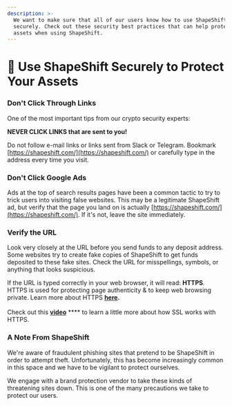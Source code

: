 ```yaml
---
description: >-
  We want to make sure that all of our users know how to use ShapeShift
  securely. Check out these security best practices that can help protect your
  assets when using ShapeShift.
---
```


# 🔎 Use ShapeShift Securely to Protect Your Assets

### **Don't Click Through Links**

One of the most important tips from our crypto security experts:

**NEVER CLICK LINKS that are sent to you!**

Do not follow e-mail links or links sent from Slack or Telegram. Bookmark [https://shapeshift.com/](https://shapeshift.com/) or carefully type in the address every time you visit.

### **Don't Click Google Ads**

Ads at the top of search results pages have been a common tactic to try to trick users into visiting false websites. This may be a legitimate ShapeShift ad, but verify that the page you land on is actually [https://shapeshift.com/](https://shapeshift.com/). If it's not, leave the site immediately.

### **Verify the URL**

Look very closely at the URL before you send funds to any deposit address. Some websites try to create fake copies of ShapeShift to get funds deposited to these fake sites. Check the URL for misspellings, symbols, or anything that looks suspicious.

If the URL is typed correctly in your web browser, it will read: **HTTPS**. HTTPS is used for protecting page authenticity & to keep web browsing private. Learn more about HTTPS [**here**](https://en.wikipedia.org/wiki/HTTPS)**.**\
\
Check out this [**video**](https://www.youtube.com/watch?v=iQsKdtjwtYI) \*\*\*\* to learn a little more about how SSL works with HTTPS.

### **A Note From ShapeShift**

We're aware of fraudulent phishing sites that pretend to be ShapeShift in order to attempt theft. Unfortunately, this has become increasingly common in this space and we have to be vigilant to protect ourselves.

We engage with a brand protection vendor to take these kinds of threatening sites down. This is one of the many precautions we take to protect our users.

